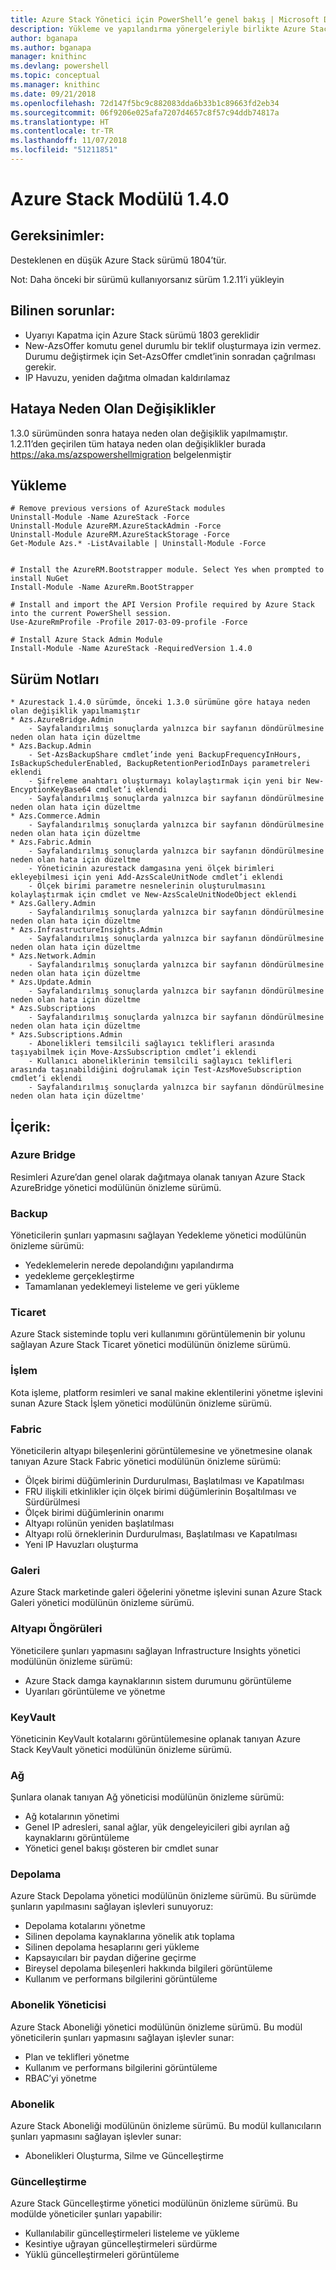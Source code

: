 ```yaml
---
title: Azure Stack Yönetici için PowerShell’e genel bakış | Microsoft Docs
description: Yükleme ve yapılandırma yönergeleriyle birlikte Azure Stack Yönetici için PowerShell’e genel bakış.
author: bganapa
ms.author: bganapa
manager: knithinc
ms.devlang: powershell
ms.topic: conceptual
ms.manager: knithinc
ms.date: 09/21/2018
ms.openlocfilehash: 72d147f5bc9c882083dda6b33b1c89663fd2eb34
ms.sourcegitcommit: 06f9206e025afa7207d4657c8f57c94ddb74817a
ms.translationtype: HT
ms.contentlocale: tr-TR
ms.lasthandoff: 11/07/2018
ms.locfileid: "51211851"
---
```

# <a name="azure-stack-module-140"></a>Azure Stack Modülü 1.4.0

## <a name="requirements"></a>Gereksinimler:
Desteklenen en düşük Azure Stack sürümü 1804’tür.

Not: Daha önceki bir sürümü kullanıyorsanız sürüm 1.2.11’i yükleyin

## <a name="known-issues"></a>Bilinen sorunlar:

- Uyarıyı Kapatma için Azure Stack sürümü 1803 gereklidir
- New-AzsOffer komutu genel durumlu bir teklif oluşturmaya izin vermez. Durumu değiştirmek için Set-AzsOffer cmdlet’inin sonradan çağrılması gerekir.
- IP Havuzu, yeniden dağıtma olmadan kaldırılamaz

## <a name="breaking-changes"></a>Hataya Neden Olan Değişiklikler
1.3.0 sürümünden sonra hataya neden olan değişiklik yapılmamıştır. 1.2.11’den geçirilen tüm hataya neden olan değişiklikler burada https://aka.ms/azspowershellmigration belgelenmiştir

## <a name="install"></a>Yükleme
```
# Remove previous versions of AzureStack modules
Uninstall-Module -Name AzureStack -Force 
Uninstall-Module AzureRM.AzureStackAdmin -Force
Uninstall-Module AzureRM.AzureStackStorage -Force
Get-Module Azs.* -ListAvailable | Uninstall-Module -Force


# Install the AzureRM.Bootstrapper module. Select Yes when prompted to install NuGet
Install-Module -Name AzureRm.BootStrapper

# Install and import the API Version Profile required by Azure Stack into the current PowerShell session.
Use-AzureRmProfile -Profile 2017-03-09-profile -Force

# Install Azure Stack Admin Module
Install-Module -Name AzureStack -RequiredVersion 1.4.0
```
## <a name="release-notes"></a>Sürüm Notları
    * Azurestack 1.4.0 sürümde, önceki 1.3.0 sürümüne göre hataya neden olan değişiklik yapılmamıştır
    * Azs.AzureBridge.Admin
        - Sayfalandırılmış sonuçlarda yalnızca bir sayfanın döndürülmesine neden olan hata için düzeltme
    * Azs.Backup.Admin
        - Set-AzsBackupShare cmdlet’inde yeni BackupFrequencyInHours, IsBackupSchedulerEnabled, BackupRetentionPeriodInDays parametreleri eklendi
        - Şifreleme anahtarı oluşturmayı kolaylaştırmak için yeni bir New-EncyptionKeyBase64 cmdlet’i eklendi
        - Sayfalandırılmış sonuçlarda yalnızca bir sayfanın döndürülmesine neden olan hata için düzeltme
    * Azs.Commerce.Admin
        - Sayfalandırılmış sonuçlarda yalnızca bir sayfanın döndürülmesine neden olan hata için düzeltme
    * Azs.Fabric.Admin
        - Sayfalandırılmış sonuçlarda yalnızca bir sayfanın döndürülmesine neden olan hata için düzeltme
        - Yöneticinin azurestack damgasına yeni ölçek birimleri ekleyebilmesi için yeni Add-AzsScaleUnitNode cmdlet’i eklendi
        - Ölçek birimi parametre nesnelerinin oluşturulmasını kolaylaştırmak için cmdlet ve New-AzsScaleUnitNodeObject eklendi
    * Azs.Gallery.Admin
        - Sayfalandırılmış sonuçlarda yalnızca bir sayfanın döndürülmesine neden olan hata için düzeltme
    * Azs.InfrastructureInsights.Admin
        - Sayfalandırılmış sonuçlarda yalnızca bir sayfanın döndürülmesine neden olan hata için düzeltme
    * Azs.Network.Admin
        - Sayfalandırılmış sonuçlarda yalnızca bir sayfanın döndürülmesine neden olan hata için düzeltme
    * Azs.Update.Admin
        - Sayfalandırılmış sonuçlarda yalnızca bir sayfanın döndürülmesine neden olan hata için düzeltme
    * Azs.Subscriptions
        - Sayfalandırılmış sonuçlarda yalnızca bir sayfanın döndürülmesine neden olan hata için düzeltme
    * Azs.Subscriptions.Admin
        - Abonelikleri temsilcili sağlayıcı teklifleri arasında taşıyabilmek için Move-AzsSubscription cmdlet’i eklendi
        - Kullanıcı aboneliklerinin temsilcili sağlayıcı teklifleri arasında taşınabildiğini doğrulamak için Test-AzsMoveSubscription cmdlet’i eklendi
        - Sayfalandırılmış sonuçlarda yalnızca bir sayfanın döndürülmesine neden olan hata için düzeltme'

## <a name="content"></a>İçerik:
### <a name="azure-bridge"></a>Azure Bridge
Resimleri Azure’dan genel olarak dağıtmaya olanak tanıyan Azure Stack AzureBridge yönetici modülünün önizleme sürümü.

### <a name="backup"></a>Backup
Yöneticilerin şunları yapmasını sağlayan Yedekleme yönetici modülünün önizleme sürümü:
- Yedeklemelerin nerede depolandığını yapılandırma
- yedekleme gerçekleştirme
- Tamamlanan yedeklemeyi listeleme ve geri yükleme

### <a name="commerce"></a>Ticaret
Azure Stack sisteminde toplu veri kullanımını görüntülemenin bir yolunu sağlayan Azure Stack Ticaret yönetici modülünün önizleme sürümü.

### <a name="compute"></a>İşlem
Kota işleme, platform resimleri ve sanal makine eklentilerini yönetme işlevini sunan Azure Stack İşlem yönetici modülünün önizleme sürümü.

### <a name="fabric"></a>Fabric
Yöneticilerin altyapı bileşenlerini görüntülemesine ve yönetmesine olanak tanıyan Azure Stack Fabric yönetici modülünün önizleme sürümü:
- Ölçek birimi düğümlerinin Durdurulması, Başlatılması ve Kapatılması
- FRU ilişkili etkinlikler için ölçek birimi düğümlerinin Boşaltılması ve Sürdürülmesi
- Ölçek birimi düğümlerinin onarımı
- Altyapı rolünün yeniden başlatılması
- Altyapı rolü örneklerinin Durdurulması, Başlatılması ve Kapatılması
- Yeni IP Havuzları oluşturma

### <a name="gallery"></a>Galeri
Azure Stack marketinde galeri öğelerini yönetme işlevini sunan Azure Stack Galeri yönetici modülünün önizleme sürümü.

### <a name="infrastructure-insights"></a>Altyapı Öngörüleri
Yöneticilere şunları yapmasını sağlayan Infrastructure Insights yönetici modülünün önizleme sürümü:
- Azure Stack damga kaynaklarının sistem durumunu görüntüleme
- Uyarıları görüntüleme ve yönetme

### <a name="keyvault"></a>KeyVault
Yöneticinin KeyVault kotalarını görüntülemesine oplanak tanıyan Azure Stack KeyVault yönetici modülünün önizleme sürümü.

### <a name="network"></a>Ağ
Şunlara olanak tanıyan Ağ yöneticisi modülünün önizleme sürümü:
- Ağ kotalarının yönetimi
- Genel IP adresleri, sanal ağlar, yük dengeleyicileri gibi ayrılan ağ kaynaklarını görüntüleme
- Yönetici genel bakışı gösteren bir cmdlet sunar

### <a name="storage"></a>Depolama
Azure Stack Depolama yönetici modülünün önizleme sürümü.  Bu sürümde şunların yapılmasını sağlayan işlevleri sunuyoruz:
- Depolama kotalarını yönetme
- Silinen depolama kaynaklarına yönelik atık toplama
- Silinen depolama hesaplarını geri yükleme
- Kapsayıcıları bir paydan diğerine geçirme
- Bireysel depolama bileşenleri hakkında bilgileri görüntüleme
- Kullanım ve performans bilgilerini görüntüleme

### <a name="subscription-admin"></a>Abonelik Yöneticisi
Azure Stack Aboneliği yönetici modülünün önizleme sürümü.  Bu modül yöneticilerin şunları yapmasını sağlayan işlevler sunar:
- Plan ve teklifleri yönetme
- Kullanım ve performans bilgilerini görüntüleme
- RBAC’yi yönetme

### <a name="subscription"></a>Abonelik
Azure Stack Aboneliği modülünün önizleme sürümü.  Bu modül kullanıcıların şunları yapmasını sağlayan işlevler sunar:
- Abonelikleri Oluşturma, Silme ve Güncelleştirme

### <a name="update"></a>Güncelleştirme
Azure Stack Güncelleştirme yönetici modülünün önizleme sürümü.  Bu modülde yöneticiler şunları yapabilir:
- Kullanılabilir güncelleştirmeleri listeleme ve yükleme
- Kesintiye uğrayan güncelleştirmeleri sürdürme
- Yüklü güncelleştirmeleri görüntüleme
